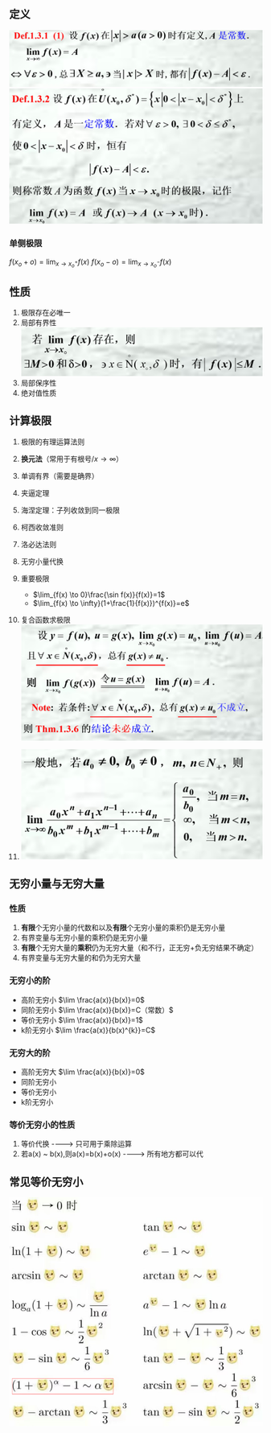 ## 定义
![](images/2022-11-01-15-15-43.png)![](images/2022-11-01-15-16-33.png)

### 单侧极限
$f(x_o+o)=\lim_{x \to x_o^{+}}f(x)$
$f(x_o-o)=\lim_{x \to x_o^{-}}f(x)$

## 性质
1. 极限存在必唯一
2. 局部有界性![](images/2022-11-01-15-19-21.png)
3. 局部保序性
4. 绝对值性质

## 计算极限
1. 极限的有理运算法则
2. **换元法**（常用于有根号/$x \to \infty$）
3. 单调有界（需要是确界）
4. 夹逼定理
5. 海涅定理：子列收敛到同一极限
6. 柯西收敛准则
7. 洛必达法则
8. 无穷小量代换
9. 重要极限
    * $\lim_{f(x) \to 0}\frac{\sin f(x)}{f(x)}=1$
    * $\lim_{f(x) \to \infty}(1+\frac{1}{f(x)})^{f(x)}=e$
10. 复合函数求极限
    ![](images/2022-11-01-15-30-25.png)

11. ![](images/2022-11-01-15-36-10.png)


## 无穷小量与无穷大量
### 性质
1. **有限**个无穷小量的代数和以及**有限**个无穷小量的乘积仍是无穷小量
2. 有界变量与无穷小量的乘积仍是无穷小量
3. **有限**个无穷大量的**乘积**仍为无穷大量（和不行，正无穷+负无穷结果不确定）
4. 有界变量与无穷大量的和仍为无穷大量

### 无穷小的阶
* 高阶无穷小 $\lim \frac{a(x)}{b(x)}=0$
* 同阶无穷小 $\lim \frac{a(x)}{b(x)}=C（常数）$
* 等价无穷小 $\lim \frac{a(x)}{b(x)}=1$
* k阶无穷小  $\lim \frac{a(x)}{b(x)^{k}}=C$

### 无穷大的阶
* 高阶无穷大 $\lim \frac{a(x)}{b(x)}=0$
* 同阶无穷小
* 等价无穷小
* k阶无穷小

### 等价无穷小的性质
1. 等价代换 ----> 只可用于乘除运算
2. 若a(x) ~ b(x),则a(x)=b(x)+o(x) ----> 所有地方都可以代

## 常见等价无穷小
![](images/2022-11-01-15-44-58.png)



   